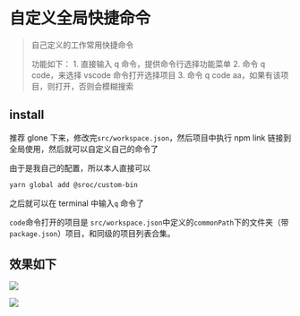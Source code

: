 # 自定义全局快捷命令

> 自己定义的工作常用快捷命令
>
> 功能如下：
> 1\. 直接输入 q 命令，提供命令行选择功能菜单
> 2\. 命令 q code，来选择 vscode 命令打开选择项目
> 3\. 命令 q code aa，如果有该项目，则打开，否则会模糊搜索

## install

推荐 glone 下来，修改完`src/workspace.json`，然后项目中执行 npm link 链接到全局使用，然后就可以自定义自己的命令了

由于是我自己的配置，所以本人直接可以

```bash
yarn global add @sroc/custom-bin
```

之后就可以在 terminal 中输入`q` 命令了

`code`命令打开的项目是 `src/workspace.json`中定义的`commonPath`下的文件夹（带`package.json`）项目，和同级的项目列表合集。

## 效果如下

![](https://github.com/iu-peng/blob/main/image/image_mi8j3EjWmM.png)

![](https://github.com/iu-peng/blob/main/image/image_vSmL_JVqUT.png)
